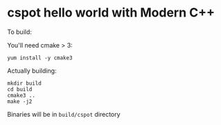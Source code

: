 # cspot hello world with Modern C++

To build:

You'll need cmake > 3:
```
yum install -y cmake3
```

Actually building:
```
mkdir build
cd build
cmake3 ..
make -j2
```

Binaries will be in `build/cspot` directory